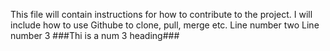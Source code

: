 This file will contain instructions for how to contribute to the project. I will include how to use Githube to clone, pull, merge etc.
Line number two
Line number 3
###Thi is a num 3 heading###
